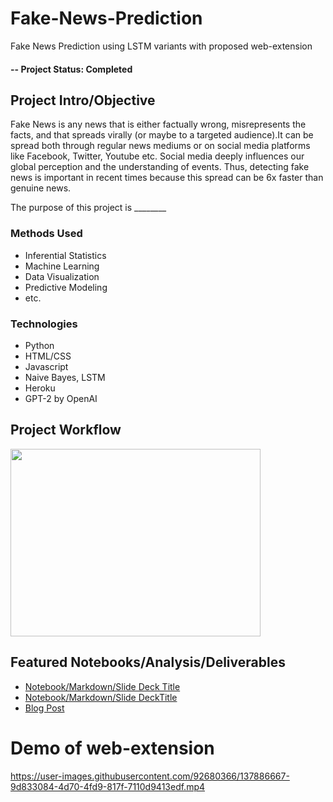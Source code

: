 # Fake-News-Prediction
Fake News Prediction using LSTM variants with proposed web-extension

#### -- Project Status: Completed

## Project Intro/Objective
Fake News is any news that is either factually wrong, misrepresents the facts, and that spreads virally (or maybe to a targeted audience).It can be spread both through regular news mediums or on social media platforms like Facebook, Twitter, Youtube etc. Social media deeply influences our global perception and the understanding of events. Thus, detecting fake news is important in recent times because this spread can be 6x faster than genuine news.

The purpose of this project is ________

### Methods Used
* Inferential Statistics
* Machine Learning
* Data Visualization
* Predictive Modeling
* etc.

### Technologies
* Python
* HTML/CSS
* Javascript
* Naive Bayes, LSTM
* Heroku
* GPT-2 by OpenAI

## Project Workflow
<img src="./flow_diagram.jpg" width="400" height="300">

## Featured Notebooks/Analysis/Deliverables
* [Notebook/Markdown/Slide Deck Title](link)
* [Notebook/Markdown/Slide DeckTitle](link)
* [Blog Post](link)

# Demo of web-extension

https://user-images.githubusercontent.com/92680366/137886667-9d833084-4d70-4fd9-817f-7110d9413edf.mp4
